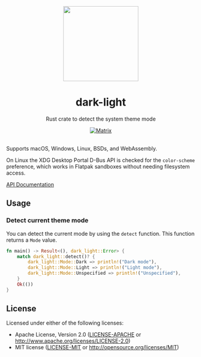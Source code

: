 <div align="center">
    <img src="resources/icon/icon.svg" width="200"/>
    <h1>dark-light</h1>
    <p>Rust crate to detect the system theme mode</p>
    <a href="https://matrix.to/#/#dark-light:matrix.org"><img alt="Matrix" src="https://img.shields.io/matrix/dark-light%3Amatrix.org?style=for-the-badge"></a>
    <br>
    <br>
</div>

Supports macOS, Windows, Linux, BSDs, and WebAssembly.

On Linux the XDG Desktop Portal D-Bus API is checked for the `color-scheme` preference, which works in Flatpak sandboxes without needing filesystem access.

[API Documentation](https://docs.rs/dark-light/)

## Usage

### Detect current theme mode
You can detect the current mode by using the `detect` function. This function returns a `Mode` value.
```rust
fn main() -> Result<(), dark_light::Error> {
    match dark_light::detect()? {
        dark_light::Mode::Dark => println!("Dark mode"),
        dark_light::Mode::Light => println!("Light mode"),
        dark_light::Mode::Unspecified => println!("Unspecified"),
    }
    Ok(())
}
```

## License

Licensed under either of the following licenses:

 * Apache License, Version 2.0 ([LICENSE-APACHE](LICENSE-APACHE) or http://www.apache.org/licenses/LICENSE-2.0)
 * MIT license ([LICENSE-MIT](LICENSE-MIT) or http://opensource.org/licenses/MIT)
